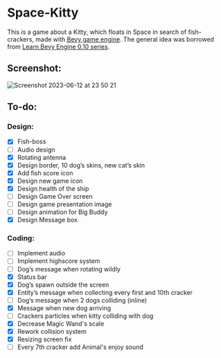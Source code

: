# Space-Kitty

This is a game about a Kitty, which floats in Space in search of fish-crackers, made with [Bevy game engine](https://github.com/bevyengine/bevy).
The general idea was borrowed from [Learn Bevy Engine 0.10 series](https://www.youtube.com/playlist?list=PLVnntJRoP85JHGX7rGDu6LaF3fmDDbqyd).

## Screenshot:

![Screenshot 2023-06-12 at 23 50 21](https://github.com/ghashy/Space-Kitty/assets/109857267/db89aa10-a0ef-459a-9c5e-61163d1541d1)

## To-do:

### Design:

- [x] Fish-boss
- [ ] Audio design
- [x] Rotating antenna
- [x] Design border, 10 dog’s skins, new cat’s skin
- [x] Add fish score icon
- [x] Design new game icon
- [x] Design health of the ship
- [ ] Design Game Over screen
- [ ] Design game presentation image
- [ ] Design animation for Big Buddy
- [x] Design Message box

### Coding:

- [ ] Implement audio
- [ ] Implement highscore system
- [ ] Dog’s message when rotating wildly
- [x] Status bar
- [x] Dog’s spawn outside the screen
- [x] Entity’s message when collecting every first and 10th cracker
- [ ] Dog’s message when 2 dogs colliding (inline)
- [x] Message when new dog arriving
- [ ] Crackers particles when kitty colliding with dog
- [x] Decrease Magic Wand's scale
- [x] Rework collision system
- [x] Resizing screen fix
- [ ] Every 7th cracker add Animal's enjoy sound
